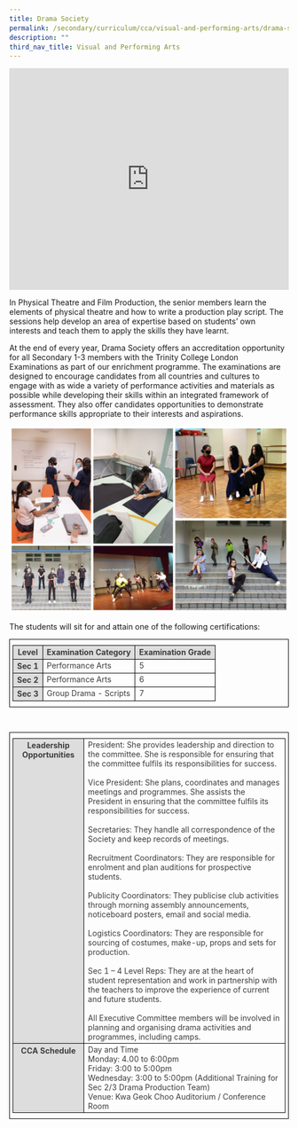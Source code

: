 ```yaml
---
title: Drama Society
permalink: /secondary/curriculum/cca/visual-and-performing-arts/drama-society/
description: ""
third_nav_title: Visual and Performing Arts
---
```

<div style="width:100%; height:400px">
  <iframe class="ive_eobj_center" allowfullscreen="" frameborder="0" src="https://www.youtube.com/embed/JbsQluFv5Gs" height="100%" width="100%">
  </iframe>
</div>


In Physical Theatre and Film Production, the senior members learn the elements of physical theatre and how to write a production play script. The sessions help develop an area of expertise based on students’ own interests and teach them to apply the skills they have learnt.  

  

At the end of every year, Drama Society offers an accreditation opportunity for all Secondary 1-3 members with the Trinity College London Examinations as part of our enrichment programme. The examinations are designed to encourage candidates from all countries and cultures to engage with as wide a variety of performance activities and materials as possible while developing their skills within an integrated framework of assessment. They also offer candidates opportunities to demonstrate performance skills appropriate to their interests and aspirations.

![](/images/Sec_cca/drama2021.jpg)

The students will sit for and attain one of the following certifications:

<style type="text/css">
.tg {
    border-color: black;
    border-style: solid;
    border-width: 1px;
    color: #3D3D3D;
    padding: 10px 5px;
}
.tg td {
    overflow: hidden;
    word-break: normal;
}
.tg th {
    background-color: #DDD;
    border-color: black;
    border-style: solid;
    border-width: 1px;
    color: #3D3D3D;
    font-weight: bold;
}
.tg .tr-norm {
    border-color: black;
    border-style: solid;
    border-width: 1px;
    vertical-align: top;
}
.tg .tr-header {
    border-color: black;
    border-style: solid;
    border-width: 1px;
    color: #3D3D3D;
    font-weight: bold;
    vertical-align: top
}
</style>
<table class="tg">
  <thead>
    <tr>
      <th class="tr-header">Level</th>
      <th class="tr-norm">Examination Category</th>
      <th class="tr-norm">Examination Grade </th>
    </tr>
  </thead>
  <tbody>
    <tr>
      <th class="tr-header">Sec 1</th>
      <td class="tr-norm">Performance Arts</td>
      <td class="tr-norm">5</td>
    </tr>
    <tr>
      <th class="tr-header">Sec 2</th>
      <td class="tr-norm">Performance Arts</td>
      <td class="tr-norm">6</td>
    </tr>
    <tr>
      <th class="tr-header">Sec 3</th>
      <td class="tr-norm">Group Drama - Scripts</td>
      <td class="tr-norm">7 </td>
    </tr>
  </tbody>
</table>
<p>&nbsp;</p>
<table class="tg">
  <thead>
    <tr>
      <th class="tr-header">Leadership Opportunities</th>
      <td class="tr-norm">President: She provides leadership and direction to the committee. She is responsible for ensuring that the committee fulfils its responsibilities for success.<br>
        <br>
        Vice President: She plans, coordinates and manages meetings and programmes. She assists the President in ensuring that the committee fulfils its responsibilities for success.<br>
        <br>
        Secretaries: They handle all correspondence of the Society and keep records of meetings.<br>
        <br>
        Recruitment Coordinators: They are responsible for enrolment and plan auditions for prospective students.<br>
        <br>
        Publicity Coordinators: They publicise club activities through morning assembly announcements, noticeboard posters, email and social media.<br>
        <br>
        Logistics Coordinators: They are responsible for sourcing of costumes, make-up, props and sets for production.<br>
        <br>
        Sec 1 – 4 Level Reps: They are at the heart of student representation and work in partnership with the teachers to improve the experience of current and future students.<br>
        <br>
      All Executive Committee members will be involved in planning and organising drama activities and programmes, including camps.</td>
    </tr>
  </thead>
  <tbody>
    <tr>
      <th class="tr-header">CCA Schedule</th>
      <td class="tr-norm">Day and Time<br>
        Monday: 4.00 to 6:00pm<br>
        Friday: 3:00 to 5:00pm<br>
        Wednesday: 3:00 to 5:00pm (Additional Training for Sec 2/3 Drama Production Team)<br>
      Venue: Kwa Geok Choo Auditorium / Conference Room</td>
    </tr>
  </tbody>
</table>

